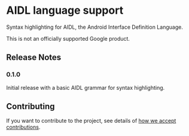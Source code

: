 # AIDL language support

Syntax highlighting for AIDL, the Android Interface Definition Language.

This is not an officially supported Google product.

## Release Notes

### 0.1.0

Initial release with a basic AIDL grammar for syntax highlighting.

## Contributing

If you want to contribute to the project, see details of
[how we accept contributions](CONTRIBUTING.md).
